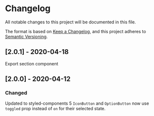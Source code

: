 # Changelog
All notable changes to this project will be documented in this file.

The format is based on [Keep a Changelog](https://keepachangelog.com/en/1.0.0/),
and this project adheres to [Semantic Versioning](https://semver.org/spec/v2.0.0.html).

## [2.0.1] - 2020-04-18
Export section component

## [2.0.0] - 2020-04-12

### Changed
Updated to styled-components 5
`IconButton` and `OptionButton` now use `toggled` prop instead of `on` for their selected state.

